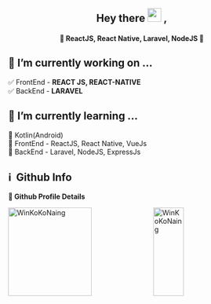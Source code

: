 <h2 align="center">
  Hey there <img src="https://media.giphy.com/media/hvRJCLFzcasrR4ia7z/giphy.gif" width="28"> ,
   <!-- I'm <a href="">Tony Robin</a>!  -->
</h2>

<h4 align='center'>
  💚 ReactJS, React Native, Laravel, NodeJS 💚
</h4>

## 💪 I’m currently working on ...
  ✅ FrontEnd - <b>REACT JS, REACT-NATIVE</b></br>
  ✅ BackEnd - <b>LARAVEL</b>

## 🌱 I’m currently learning ... 
💚 Kotlin(Android)
<br>💚 FrontEnd - ReactJS, React Native, VueJs
<br>💚 BackEnd - Laravel, NodeJS, ExpressJs
	
<!-- ## 👏 Projects
💚 Paper App 		- sharing text,thoughts<br>
💚 Vote App  		- vote king-queen<br>
💚 PUDE App  		- show exams result<br>
💚 Expense App		- calculate expense<br> -->
<h2>ℹ️ &nbsp;Github Info</h2>
	
  <summary><b>🔎 Github Profile Details</b></summary>
<p>
<img height="180em" width="58%" src="https://github-profile-summary-cards.vercel.app/api/cards/profile-details?username=WinKoKoNaing&theme=vue" alt="WinKoKoNaing"/>
<img height="180em" width="35%" src="https://github-readme-stats.vercel.app/api/top-langs?username=WinKoKoNaing&show_icons=true&locale=en&layout=compact&hide_border=true&theme=vue" alt="WinKoKoNaing"/>
</p>
<!--
**WinKoKoNaing/winkokonaing** is a ✨ _special_ ✨ repository because its `README.md` (this file) appears on your GitHub profile.

Here are some ideas to get you started:

- 🟢 I’m currently working on ...
- 🌱 I’m currently learning ...
- 👯 I’m looking to collaborate on ...
- 🤔 I’m looking for help with ...
- 💬 Ask me about ...
- 📫 How to reach me: ...
- 😄 Pronouns: ...
- ⚡ Fun fact: ...
-->
